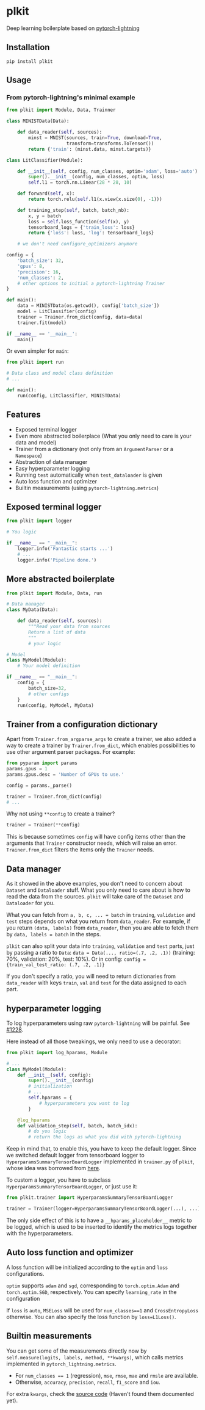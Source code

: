 # plkit

Deep learning boilerplate based on [pytorch-lightning][1]

## Installation
```
pip install plkit
```

## Usage

### From pytorch-lightning's minimal example

```python
from plkit import Module, Data, Trainner

class MINISTData(Data):

    def data_reader(self, sources):
        minst = MNIST(sources, train=True, download=True,
                      transform=transforms.ToTensor())
        return {'train': (minst.data, minst.targets)}

class LitClassifier(Module):

    def __init__(self, config, num_classes, optim='adam', loss='auto'):
        super().__init__(config, num_classes, optim, loss)
        self.l1 = torch.nn.Linear(28 * 28, 10)

    def forward(self, x):
        return torch.relu(self.l1(x.view(x.size(0), -1)))

    def training_step(self, batch, batch_nb):
        x, y = batch
        loss = self.loss_function(self(x), y)
        tensorboard_logs = {'train_loss': loss}
        return {'loss': loss, 'log': tensorboard_logs}

    # we don't need configure_optimizers anymore

config = {
    'batch_size': 32,
    'gpus': 8,
    'precision': 16,
    'num_classes': 2,
    # other options to initial a pytorch-lightning Trainer
}

def main():
    data = MINISTData(os.getcwd(), config['batch_size'])
    model = LitClassifier(config)
    trainer = Trainer.from_dict(config, data=data)
    trainer.fit(model)

if __name__ == '__main__':
    main()
```

Or even simpler for `main`:
```python
from plkit import run

# Data class and model class definition
# ...

def main():
    run(config, LitClassifier, MINISTData)

```

## Features
- Exposed terminal logger
- Even more abstracted boilerplace (What you only need to care is your data and model)
- Trainer from a dictionary (not only from an `ArgumentParser` or a `Namespace`)
- Abstraction of data manager
- Easy hyperparameter logging
- Running `test` automatically when `test_dataloader` is given
- Auto loss function and optimizer
- Builtin measurements (using `pytorch-lightning.metrics`)

## Exposed terminal logger
```python
from plkit import logger

# You logic

if __name__ == "__main__":
    logger.info('Fantastic starts ...')
    # ...
    logger.info('Pipeline done.')
```

## More abstracted boilerplate
```python
from plkit import Module, Data, run

# Data manager
class MyData(Data):

    def data_reader(self, sources):
        """Read your data from sources
        Return a list of data
        """
        # your logic

# Model
class MyModel(Module):
    # Your model definition

if __name__ == "__main__":
    config = {
        batch_size=32,
        # other configs
    }
    run(config, MyModel, MyData)
```

## Trainer from a configuration dictionary

Apart from `Trainer.from_argparse_args` to create a trainer, we also added a way to create a trainer by `Trainer.from_dict`, which enables possibilities to use other argument parser packages. For example:
```python
from pyparam import params
params.gpus = 1
params.gpus.desc = 'Number of GPUs to use.'

config = params._parse()

trainer = Trainer.from_dict(config)
# ...
```

Why not using `**config` to create a trainer?
```python
trainer = Trainer(**config)
```

This is because sometimes `config` will have config items other than the arguments that `Trainer` constructor needs, which will raise an error. `Trainer.from_dict` filters the items only the `Trainer` needs.

## Data manager

As it showed in the above examples, you don't need to concern about `Dataset` and `Dataloader` stuff. What you only need to care about is how to read the data from the sources. `plkit` will take care of the `Dataset` and `Dataloader` for you.

What you can fetch from `a, b, c, ... = batch` in `training`, `validation` and `test` steps depends on what you return from `data_reader`. For example, if you return `(data, labels)` from `data_reader`, then you are able to fetch them by `data, labels = batch` in the steps.

`plkit` can also split your data into `training`, `validation` and `test` parts, just by passing a ratio to `Data`: `data = Data(..., ratio=(.7, .2, .1))` (training: 70%, validation: 20%, test: 10%). Or in config: `config = {train_val_test_ratio: (.7, .2, .1)}`

If you don't specify a ratio, you will need to return dictionaries from `data_reader` with keys `train`, `val` and `test` for the data assigned to each part.

## hyperparameter logging

To log hyperparameters using raw `pytorch-lightning` will be painful. See [#1228][2].

Here instead of all those tweakings, we only need to use a decorator:
```python
from plkit import log_hparams, Module

# ...
class MyModel(Module):
    def __init__(self, config):
        super().__init__(config)
        # initialization
        # ...
        self.hparams = {
            # hyperparameters you want to log
        }

    @log_hparams
    def validation_step(self, batch, batch_idx):
        # do you logic
        # return the logs as what you did with pytorch-lightning
```

Keep in mind that, to enable this, you have to keep the default logger. Since we switched default logger from tensorboard logger to `HyperparamsSummaryTensorBoardLogger` implemented in `trainer.py` of `plkit`, whose idea was borrowed from [here][3].

To custom a logger, you have to subclass `HyperparamsSummaryTensorBoardLogger`, or just use it:
```python
from plkit.trainer import HyperparamsSummaryTensorBoardLogger

trainer = Trainer(logger=HyperparamsSummaryTensorBoardLogger(...), ...)
```

The only side effect of this is to have a `__hparams_placeholder__` metric to be logged, which is used to be inserted to identify the metrics logs together with the hyperparameters.

## Auto loss function and optimizer

A loss function will be initialized according to the `optim` and `loss` configurations.

`optim` supports `adam` and `sgd`, corresponding to `torch.optim.Adam` and `torch.optim.SGD`, respectively. You can specify `learning_rate` in the configuration

If `loss` is `auto`, `MSELoss` will be used for `num_classes==1` and `CrossEntropyLoss` otherwise. You can also specify the loss function by `loss=L1Loss()`.

## Builtin measurements

You can get some of the measurements directly now by `self.measure(logits, labels, method, **kwargs)`, which calls metrics implemented in `pytorch_lightning.metrics`.

- For `num_classes == 1` (regression), `mse`, `rmse`, `mae` and `rmsle` are available.
- Otherwise, `accuracy`, `precision`, `recall`, `f1_score` and `iou`.

For extra `kwargs`, check the [source code][4] (Haven't found them documented yet).




[1]: https://github.com/PyTorchLightning/pytorch-lightning
[2]: https://github.com/PyTorchLightning/pytorch-lightning/issues/1228
[3]: https://github.com/mRcSchwering/pytorch_lightning_test/blob/master/src/loggers.py
[4]: https://github.com/PyTorchLightning/pytorch-lightning/tree/master/pytorch_lightning/metrics


